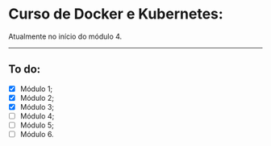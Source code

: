 # Curso de Docker e Kubernetes:
Atualmente no início do módulo 4.

---
## To do:

* [x] Módulo 1;
* [x] Módulo 2;
* [x] Módulo 3;
* [ ] Módulo 4;
* [ ] Módulo 5;
* [ ] Módulo 6.
